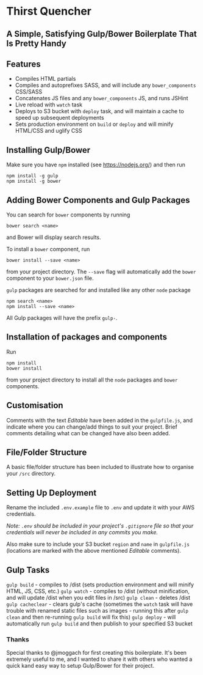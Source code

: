 # Thirst Quencher
## A Simple, Satisfying Gulp/Bower Boilerplate That Is Pretty Handy

## Features
* Compiles HTML partials
* Compiles and autoprefixes SASS, and will include any `bower_components` CSS/SASS
* Concatenates JS files and any `bower_components` JS, and runs JSHint
* Live reload with `watch` task
* Deploys to S3 bucket with `deploy` task, and will maintain a cache to speed up subsequent deployments
* Sets production environment on `build` or `deploy` and will minify HTML/CSS and uglify CSS

## Installing Gulp/Bower

Make sure you have `npm` installed (see https://nodejs.org/) and then run

	npm install -g gulp
	npm install -g bower

## Adding Bower Components and Gulp Packages

You can search for `bower` components by running

	bower search <name>

and Bower will display search results.

To install a `bower` component, run

	bower install --save <name>

from your project directory. The `--save` flag will automatically add the `bower` component to your `bower.json` file.

`gulp` packages are searched for and installed like any other `node` package

	npm search <name>
	npm install --save <name>

All Gulp packages will have the prefix `gulp-`.

## Installation of packages and components

Run

	npm install
	bower install

from your project directory to install all the `node` packages and `bower` components.

## Customisation

Comments with the text *Editable* have been added in the `gulpfile.js`, and indicate where you can change/add things to suit your project. Brief comments detailing what can be changed have also been added.

## File/Folder Structure

A basic file/folder structure has been included to illustrate how to organise your `/src` directory.

## Setting Up Deployment

Rename the included `.env.example` file to `.env` and update it with your AWS credentials.

*Note: `.env` should be included in your project's `.gitignore` file so that your credentials will never be included in any commits you make.*

Also make sure to include your S3 bucket `region` and `name` in `gulpfile.js` (locations are marked with the above mentioned *Editable* comments).

## Gulp Tasks

`gulp build` - compiles to /dist (sets production environment and will minify HTML, JS, CSS, etc.)
`gulp watch` - compiles to /dist (without minification, and will update /dist when you edit files in /src)
`gulp clean` - deletes /dist
`gulp cacheclear` - clears gulp's cache (sometimes the `watch` task will have trouble with renamed static files such as images - running this after `gulp clean` and then re-running `gulp build` will fix this)
`gulp deploy` - will automatically run `gulp build` and then publish to your specified S3 bucket

### Thanks

Special thanks to @jmoggach for first creating this boilerplate. It's been extremely useful to me, and I wanted to share it with others who wanted a quick kand easy way to setup Gulp/Bower for their project.